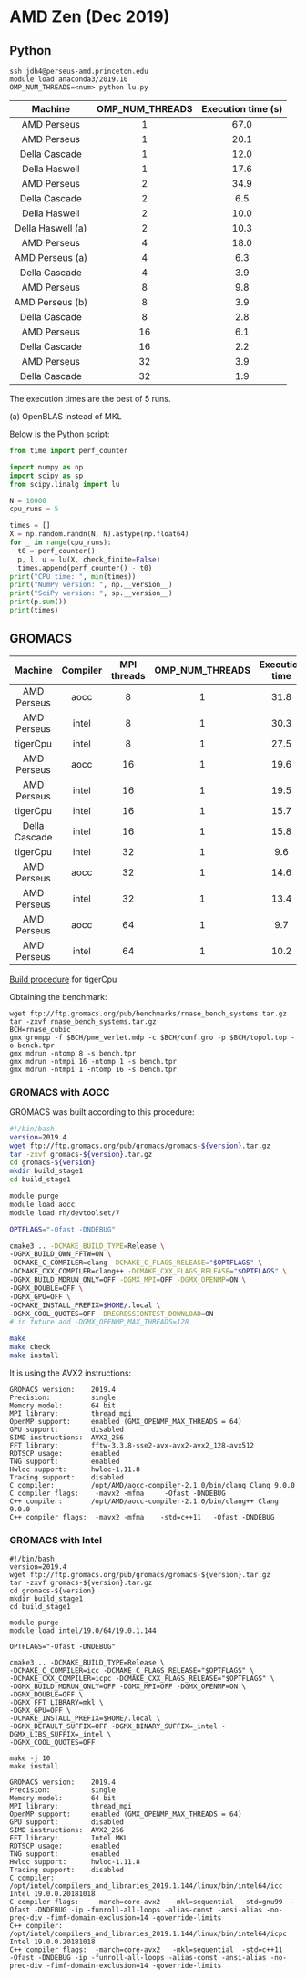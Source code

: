 # AMD Zen (Dec 2019)

## Python

```
ssh jdh4@perseus-amd.princeton.edu
module load anaconda3/2019.10
OMP_NUM_THREADS=<num> python lu.py
```

| Machine       | OMP_NUM_THREADS | Execution time (s) |
|:-------------:|:---------------:|:------------------:|
| AMD Perseus   | 1               | 67.0 |
| AMD Perseus   | 1               | 20.1 |
| Della Cascade | 1               | 12.0 |
| Della Haswell | 1               | 17.6 |
| AMD Perseus   | 2               | 34.9 |
| Della Cascade | 2               |  6.5 |
| Della Haswell | 2               | 10.0 |
| Della Haswell (a) | 2               | 10.3 |
| AMD Perseus   | 4               | 18.0 |
| AMD Perseus (a)   | 4               | 6.3 |
| Della Cascade | 4               |  3.9 |
| AMD Perseus   | 8               |  9.8 |
| AMD Perseus (b)   | 8               |  3.9 |
| Della Cascade | 8               |  2.8 |
| AMD Perseus   | 16              |  6.1 |
| Della Cascade | 16              |  2.2 |
| AMD Perseus   | 32              |  3.9 |
| Della Cascade | 32              |  1.9 |

The execution times are the best of 5 runs.

(a) OpenBLAS instead of MKL

Below is the Python script:

```python
from time import perf_counter

import numpy as np
import scipy as sp
from scipy.linalg import lu

N = 10000
cpu_runs = 5

times = []
X = np.random.randn(N, N).astype(np.float64)
for _ in range(cpu_runs):
  t0 = perf_counter()
  p, l, u = lu(X, check_finite=False)
  times.append(perf_counter() - t0)
print("CPU time: ", min(times))
print("NumPy version: ", np.__version__)
print("SciPy version: ", sp.__version__)
print(p.sum())
print(times)
```

## GROMACS

| Machine     | Compiler  |MPI threads | OMP_NUM_THREADS | Execution time | Performance |
|:-----------:|:---------:|:-----------:|:---------------:|:--------------:|:-----------:|
| AMD Perseus | aocc      | 8           | 1               | 31.8               | 54.4 |
| AMD Perseus | intel     | 8           | 1               | 30.3               | 57.1 |
| tigerCpu    | intel     | 8           | 1               | 27.5               | 62.7 |
| AMD Perseus | aocc      | 16          | 1               | 19.6               | 88.2 |
| AMD Perseus | intel     | 16          | 1               | 19.5               | 88.7 |
| tigerCpu    | intel     | 16          | 1               | 15.7               | 109.9|
| Della Cascade| intel    | 16          | 1               | 15.8               | 109.3|
| tigerCpu    | intel     | 32          | 1               |  9.6               | 179.8|
| AMD Perseus | aocc      | 32          | 1               | 14.6               | 118.0|
| AMD Perseus | intel     | 32          | 1               | 13.4               | 128.6|
| AMD Perseus | aocc      | 64          | 1               | 9.7                | 177.8|
| AMD Perseus | intel     | 64          | 1               | 10.2               | 170.0|

[Build procedure](https://github.com/jdh4/running_gromacs/blob/master/02_installation/tigerCpu/tigerCpu.sh) for tigerCpu

Obtaining the benchmark:

```
wget ftp://ftp.gromacs.org/pub/benchmarks/rnase_bench_systems.tar.gz
tar -zxvf rnase_bench_systems.tar.gz
BCH=rnase_cubic
gmx grompp -f $BCH/pme_verlet.mdp -c $BCH/conf.gro -p $BCH/topol.top -o bench.tpr
gmx mdrun -ntomp 8 -s bench.tpr
gmx mdrun -ntmpi 16 -ntomp 1 -s bench.tpr
gmx mdrun -ntmpi 1 -ntomp 16 -s bench.tpr
```

### GROMACS with AOCC

GROMACS was built according to this procedure:

```bash
#!/bin/bash
version=2019.4
wget ftp://ftp.gromacs.org/pub/gromacs/gromacs-${version}.tar.gz
tar -zxvf gromacs-${version}.tar.gz
cd gromacs-${version}
mkdir build_stage1
cd build_stage1

module purge
module load aocc
module load rh/devtoolset/7

OPTFLAGS="-Ofast -DNDEBUG"

cmake3 .. -DCMAKE_BUILD_TYPE=Release \
-DGMX_BUILD_OWN_FFTW=ON \
-DCMAKE_C_COMPILER=clang -DCMAKE_C_FLAGS_RELEASE="$OPTFLAGS" \
-DCMAKE_CXX_COMPILER=clang++ -DCMAKE_CXX_FLAGS_RELEASE="$OPTFLAGS" \
-DGMX_BUILD_MDRUN_ONLY=OFF -DGMX_MPI=OFF -DGMX_OPENMP=ON \
-DGMX_DOUBLE=OFF \
-DGMX_GPU=OFF \
-DCMAKE_INSTALL_PREFIX=$HOME/.local \
-DGMX_COOL_QUOTES=OFF -DREGRESSIONTEST_DOWNLOAD=ON
# in future add -DGMX_OPENMP_MAX_THREADS=128

make
make check
make install
```

It is using the AVX2 instructions:

```
GROMACS version:    2019.4
Precision:          single
Memory model:       64 bit
MPI library:        thread_mpi
OpenMP support:     enabled (GMX_OPENMP_MAX_THREADS = 64)
GPU support:        disabled
SIMD instructions:  AVX2_256
FFT library:        fftw-3.3.8-sse2-avx-avx2-avx2_128-avx512
RDTSCP usage:       enabled
TNG support:        enabled
Hwloc support:      hwloc-1.11.8
Tracing support:    disabled
C compiler:         /opt/AMD/aocc-compiler-2.1.0/bin/clang Clang 9.0.0
C compiler flags:    -mavx2 -mfma     -Ofast -DNDEBUG
C++ compiler:       /opt/AMD/aocc-compiler-2.1.0/bin/clang++ Clang 9.0.0
C++ compiler flags:  -mavx2 -mfma    -std=c++11   -Ofast -DNDEBUG
```

### GROMACS with Intel

```
#!/bin/bash
version=2019.4
wget ftp://ftp.gromacs.org/pub/gromacs/gromacs-${version}.tar.gz
tar -zxvf gromacs-${version}.tar.gz
cd gromacs-${version}
mkdir build_stage1
cd build_stage1

module purge
module load intel/19.0/64/19.0.1.144

OPTFLAGS="-Ofast -DNDEBUG"

cmake3 .. -DCMAKE_BUILD_TYPE=Release \
-DCMAKE_C_COMPILER=icc -DCMAKE_C_FLAGS_RELEASE="$OPTFLAGS" \
-DCMAKE_CXX_COMPILER=icpc -DCMAKE_CXX_FLAGS_RELEASE="$OPTFLAGS" \
-DGMX_BUILD_MDRUN_ONLY=OFF -DGMX_MPI=OFF -DGMX_OPENMP=ON \
-DGMX_DOUBLE=OFF \
-DGMX_FFT_LIBRARY=mkl \
-DGMX_GPU=OFF \
-DCMAKE_INSTALL_PREFIX=$HOME/.local \
-DGMX_DEFAULT_SUFFIX=OFF -DGMX_BINARY_SUFFIX=_intel -DGMX_LIBS_SUFFIX=_intel \
-DGMX_COOL_QUOTES=OFF

make -j 10
make install
```

```
GROMACS version:    2019.4
Precision:          single
Memory model:       64 bit
MPI library:        thread_mpi
OpenMP support:     enabled (GMX_OPENMP_MAX_THREADS = 64)
GPU support:        disabled
SIMD instructions:  AVX2_256
FFT library:        Intel MKL
RDTSCP usage:       enabled
TNG support:        enabled
Hwloc support:      hwloc-1.11.8
Tracing support:    disabled
C compiler:         /opt/intel/compilers_and_libraries_2019.1.144/linux/bin/intel64/icc Intel 19.0.0.20181018
C compiler flags:    -march=core-avx2   -mkl=sequential  -std=gnu99  -Ofast -DNDEBUG -ip -funroll-all-loops -alias-const -ansi-alias -no-prec-div -fimf-domain-exclusion=14 -qoverride-limits  
C++ compiler:       /opt/intel/compilers_and_libraries_2019.1.144/linux/bin/intel64/icpc Intel 19.0.0.20181018
C++ compiler flags:  -march=core-avx2   -mkl=sequential  -std=c++11   -Ofast -DNDEBUG -ip -funroll-all-loops -alias-const -ansi-alias -no-prec-div -fimf-domain-exclusion=14 -qoverride-limits  
```
